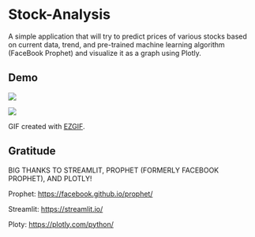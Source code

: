 # Stock-Analysis
A simple application that will try to predict prices of various stocks based on current data, trend, and pre-trained machine learning algorithm (FaceBook Prophet) and visualize it as a graph using Plotly.

## Demo

![](https://i.imgur.com/GsMuXHG.gif)

![](https://i.imgur.com/D7pvi7p.gif)

GIF created with [EZGIF](https://ezgif.com/video-to-gif).

## Gratitude  

BIG THANKS TO STREAMLIT, PROPHET (FORMERLY FACEBOOK PROPHET), AND PLOTLY!

Prophet: https://facebook.github.io/prophet/

Streamlit: https://streamlit.io/

Ploty: https://plotly.com/python/
